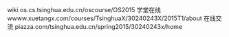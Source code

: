 wiki os.cs.tsinghua.edu.cn/oscourse/OS2015
学堂在线 wwww.xuetangx.com/courses/TsinghuaX/30240243X/2015T1/about
在线交流 piazza.com/tsinghua.edu.cn/spring2015/30240243x/home